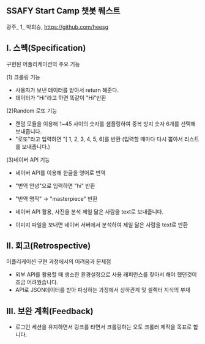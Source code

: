 ## SSAFY Start Camp 챗봇 퀘스트

광주_ 1_ 박희승, https://github.com/heesg



## Ⅰ. 스펙(Specification)

구현된 어플리케이션의 주요 기능

(1) 크롤링 기능

- 사용자가 보낸 데이터를 받아서 return 해준다. 
- 데이터가 "Hi"라고 하면 똑같이 "Hi"반환



(2)Random 로또 기능

- 랜덤 모듈을 이용해 1~45 사이의 숫자를 샘플링하여 중복 방지 숫자 6개를 선택해 보내줍니다.
- "로또"라고 입력하면 "[ 1, 2, 3, 4, 5, 6]를 반환 (입력할 때마다 다시 뽑아서 리스트를 보내줍니다.)



(3)네이버 API 기능

- 네이버 API를 이용해 한글을 영어로 번역
- "번역 안녕"으로 입력하면 "hi" 반환
- "번역 명작" → "masterpiece" 반환



- 네이버 API 활용, 사진을 분석 제일 닮은 사람을 text로 보내줍니다.
- 이미지 파일을 보내면 네이버 서버에서 분석하여 제일 닮은 사람을 text로 반환

## Ⅱ. 회고(Retrospective)

어플리케이션 구현 과정에서의 어려움과 문제점

- 외부 API를 활용할 때 생소한 환경설정으로 사용 래퍼런스를 찾아서 해야 했던것이 조금 어려웠습니다.
- API로 JSON데이터를 받아 파싱하는 과정에서 상하관계 및 셀렉터 지식의 부재

## Ⅲ. 보완 계획(Feedback)

- 로그인 세션을 유지하면서 링크를 타면서 크롤링하는 오토 크롤러 제작을 목표로 합니다.